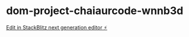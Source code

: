 # dom-project-chaiaurcode-wnnb3d

[Edit in StackBlitz next generation editor ⚡️](https://stackblitz.com/~/github.com/anmoldtuece/dom-project-chaiaurcode-wnnb3d)